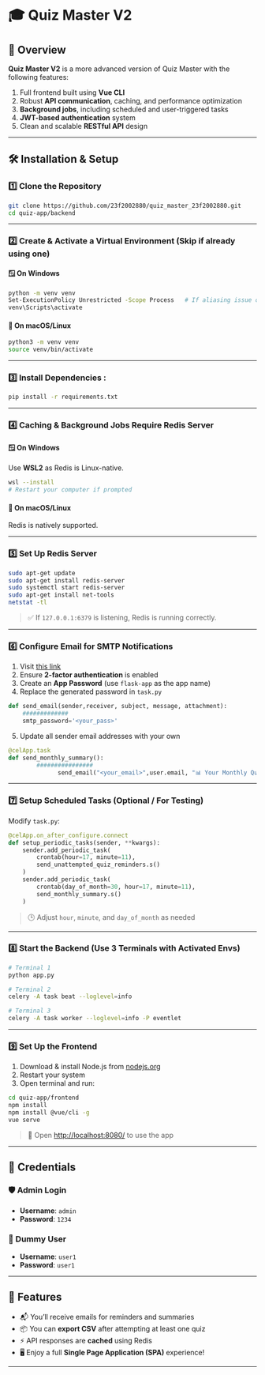 # 🎓 Quiz Master V2

## 📌 Overview

**Quiz Master V2** is a more advanced version of Quiz Master with the following features:

1. Full frontend built using **Vue CLI**
2. Robust **API communication**, caching, and performance optimization
3. **Background jobs**, including scheduled and user-triggered tasks
4. **JWT-based authentication** system
5. Clean and scalable **RESTful API** design

---

## 🛠️ Installation & Setup

### 1️⃣ Clone the Repository

```bash
git clone https://github.com/23f2002880/quiz_master_23f2002880.git
cd quiz-app/backend
```

---

### 2️⃣ Create & Activate a Virtual Environment (Skip if already using one)

#### 🪟 On Windows
```bash
python -m venv venv
Set-ExecutionPolicy Unrestricted -Scope Process   # If aliasing issue occurs
venv\Scripts\activate
```

#### 🐧 On macOS/Linux
```bash
python3 -m venv venv
source venv/bin/activate
```

---

### 3️⃣ Install Dependencies :

```bash
pip install -r requirements.txt
```

---

### 4️⃣ Caching & Background Jobs Require Redis Server

#### 🪟 On Windows  
Use **WSL2** as Redis is Linux-native.

```bash
wsl --install
# Restart your computer if prompted
```

#### 🐧 On macOS/Linux  
Redis is natively supported.

---

### 5️⃣ Set Up Redis Server

```bash
sudo apt-get update
sudo apt-get install redis-server
sudo systemctl start redis-server
sudo apt-get install net-tools
netstat -tl
```

> ✅ If `127.0.0.1:6379` is listening, Redis is running correctly.

---

### 6️⃣ Configure Email for SMTP Notifications

1. Visit [this link](https://support.google.com/accounts/answer/185833?hl=en)
2. Ensure **2-factor authentication** is enabled
3. Create an **App Password** (use `flask-app` as the app name)
4. Replace the generated password in `task.py`

```python
def send_email(sender,receiver, subject, message, attachment):
    #############
    smtp_password='<your_pass>'
```
5. Update all sender email addresses with your own


```python
@celApp.task
def send_monthly_summary():
        ################
              send_email("<your_email>",user.email, "📊 Your Monthly Quiz Summary Report", message,tmp_path)

```
---

### 7️⃣ Setup Scheduled Tasks (Optional / For Testing)

Modify `task.py`:

```python
@celApp.on_after_configure.connect
def setup_periodic_tasks(sender, **kwargs):
    sender.add_periodic_task(
        crontab(hour=17, minute=11),
        send_unattempted_quiz_reminders.s()
    )
    sender.add_periodic_task(
        crontab(day_of_month=30, hour=17, minute=11),
        send_monthly_summary.s()
    )
```

> 🕒 Adjust `hour`, `minute`, and `day_of_month` as needed

---

### 8️⃣ Start the Backend (Use 3 Terminals with Activated Envs)

```bash
# Terminal 1
python app.py

# Terminal 2
celery -A task beat --loglevel=info

# Terminal 3
celery -A task worker --loglevel=info -P eventlet
```

---

### 9️⃣ Set Up the Frontend

1. Download & install Node.js from [nodejs.org](https://nodejs.org/en/download)
2. Restart your system
3. Open terminal and run:

```bash
cd quiz-app/frontend
npm install
npm install @vue/cli -g
vue serve
```

> 🔗 Open [http://localhost:8080/](http://localhost:8080/) to use the app

---

## 🔐 Credentials

### 🛡️ Admin Login
- **Username**: `admin`  
- **Password**: `1234`

### 👤 Dummy User
- **Username**: `user1`  
- **Password**: `user1`

---

## 🎉 Features

- 📬 You’ll receive emails for reminders and summaries
- 📦 You can **export CSV** after attempting at least one quiz
- ⚡ API responses are **cached** using Redis
- 🖥️ Enjoy a full **Single Page Application (SPA)** experience!

---
